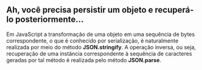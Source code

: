 ## Ah, você precisa persistir um objeto e recuperá-lo posteriormente...

Em JavaScript a transformação de uma objeto em uma sequência de bytes
correspondente, o que é conhecido por serialização, é naturalmente realizada
por meio do método **JSON.stringify**. A operação inversa, ou seja, 
recuperação de uma instância correspondente à sequência de caracteres
geradas por tal método é realizada pelo método **JSON.parse**.


